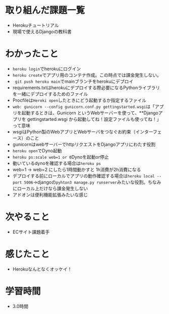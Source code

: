# 取り組んだ課題一覧

- Herokuチュートリアル
- 現場で使えるDjangoの教科書

# わかったこと

- ```heroku login```でherokuにログイン
- ```heroku create```でアプリ用のコンテナ作成。この時点では課金発生しない。
- ``` git push heroku main```でmainブランチをherokuにデプロイ
- requirements.txtはherokuにデプロイする際必要になるPythonライブラリを一緒にデプロイするためのファイル
- Procfileは```Heroki open```したときにどう起動するか指定するファイル
- ```web: gunicorn --config gunicorn.conf.py gettingstarted.wsgi```は「アプリを起動するときは、Gunicorn というWebサーバーを使って、**Djangoアプリを gettingstarted.wsgi から起動してね！設定ファイルも使ってね！」って意味
- wsgiはPython製のWebアプリとWebサーバをつなぐお約束（インターフェース）のこと
- gunicornはwebサーバーでhttpリクエストをDjangoアプリにわたす役割
- ```heroku open```でDyno起動
- ```heroku ps:scale web=1 or 0```Dynoを起動or停止
- 動いているdynoを確認する場合は```heroku ps```
- web=1 → web=2 にしたら1時間動かすと 1h消費が2h消費になる
- デプロイする前にローカルでアプリの動作確認する場合は```heroku local --port 5006```→djangoの```pyhton3 manage.py runserver```みたいな役割。ちなみにローカル上だけなら課金発生しない
- アドオンは便利機能拡張みたいな感じ

# 次やること

- ECサイト課題着手

# 感じたこと

- Herokuなんとなくオッケイ！

# 学習時間

-  3.0時間